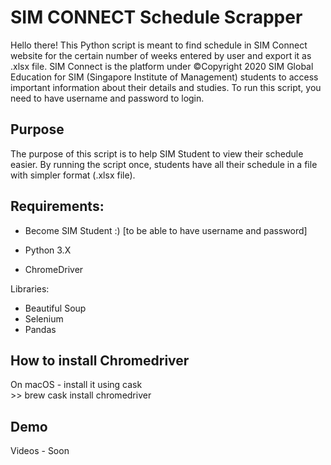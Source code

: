 # SIM CONNECT Schedule Scrapper
Hello there!
This Python script is meant to find schedule in SIM Connect website for the certain number of weeks entered by user and export it as .xlsx file.
SIM Connect is the platform under ©Copyright 2020 SIM Global Education for SIM (Singapore Institute of Management) students to access important information about their details and studies.
To run this script, you need to have username and password to login.

## Purpose
The purpose of this script is to help SIM Student to view their schedule easier. 
By running the script once, students have all their schedule in a file with simpler format (.xlsx file).

## Requirements:
* Become SIM Student :) [to be able to have username and password]

* Python 3.X
* ChromeDriver

Libraries:
* Beautiful Soup
* Selenium
* Pandas

## How to install Chromedriver
<p>On macOS - install it using cask<br/>
>> brew cask install chromedriver</p>

## Demo
Videos - Soon
